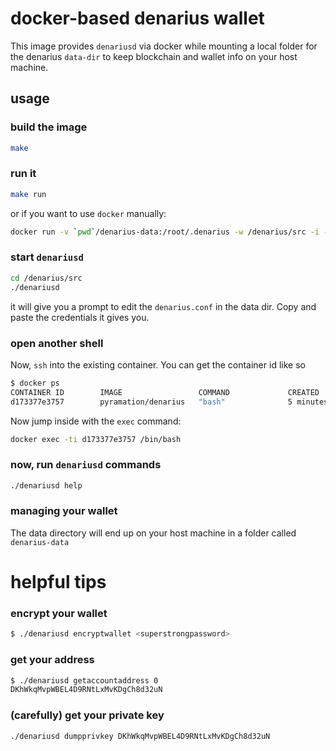 # docker-based denarius wallet

This image provides `denariusd` via docker while mounting a local folder for the denarius `data-dir` to keep blockchain and wallet info on your host machine.

## usage

### build the image

```sh
make
```

### run it

```sh
make run
```

or if you want to use `docker` manually:

```sh
docker run -v `pwd`/denarius-data:/root/.denarius -w /denarius/src -i -t pyramation/denarius bash
```

### start `denariusd`

```sh
cd /denarius/src
./denariusd
```

it will give you a prompt to edit the `denarius.conf` in the data dir. Copy and paste the credentials it gives you.


### open another shell

Now, `ssh` into the existing container. You can get the container id like so

```sh
$ docker ps
CONTAINER ID        IMAGE                 COMMAND             CREATED             STATUS              PORTS               NAMES
d173377e3757        pyramation/denarius   "bash"              5 minutes ago       Up 5 minutes                            dazzling_booth
```

Now jump inside with the `exec` command:

```sh
docker exec -ti d173377e3757 /bin/bash
```

### now, run `denariusd` commands

```sh
./denariusd help
```

### managing your wallet

The data directory will end up on your host machine in a folder called `denarius-data`

# helpful tips

### encrypt your wallet

```sh
$ ./denariusd encryptwallet <superstrongpassword>
```

### get your address

```sh
$ ./denariusd getaccountaddress 0
DKhWkqMvpWBEL4D9RNtLxMvKDgCh8d32uN
```

### (carefully) get your private key

```sh
./denariusd dumpprivkey DKhWkqMvpWBEL4D9RNtLxMvKDgCh8d32uN
```
